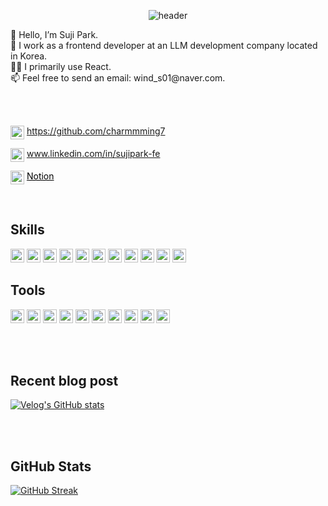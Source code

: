 <div align=center>

<!-- 상단 이미지 -->
![header](https://capsule-render.vercel.app/api?type=venom&color=auto&height=200&&fontSize=60&text=FE%20Dev%20|%20Suji%20Park)
<br />

<!-- Introduce -->
<div style="text-align: left !important;">
👋 Hello, I’m Suji Park. <br />  
👀 I work as a frontend developer at an LLM development company located in Korea.<br />
👩‍💻 I primarily use React. <br />
📫 Feel free to send an email: wind_s01@naver.com. <br /> 

<br /> <br /> 

<span><img align=top src="https://ziadoua.github.io/m3-Markdown-Badges/badges/Github/github2.svg" alt="Github" height="22"></span>
<span>https://github.com/charmmming7</span><br />

<span><img align=top src="https://ziadoua.github.io/m3-Markdown-Badges/badges/LinkedIn/linkedin2.svg" alt="LinkedIn" height="22"></span>
www.linkedin.com/in/sujipark-fe<br />

<span><img align=top src="https://ziadoua.github.io/m3-Markdown-Badges/badges/Notion/notion1.svg" alt="Notion" height="22"></span>
<a href="https://sujipark-fe.notion.site/Work-efa337eef66a4f6c981212d5573ce5cf?pvs=74" style="color: #000000;">Notion</a><br />

<br/>

## Skills

<img src="https://ziadoua.github.io/m3-Markdown-Badges/badges/React/react2.svg" alt="React" height="22">
<img src="https://ziadoua.github.io/m3-Markdown-Badges/badges/Vue/vue2.svg" alt="Vue" height="22">
<img src="https://ziadoua.github.io/m3-Markdown-Badges/badges/TypeScript/typescript2.svg" alt="TS" height="22">
<img src="https://ziadoua.github.io/m3-Markdown-Badges/badges/Javascript/javascript3.svg" alt="JS" height="22">
<img src="https://ziadoua.github.io/m3-Markdown-Badges/badges/NextJS/nextjs1.svg" alt="Nextjs" height="22">
<img src="https://ziadoua.github.io/m3-Markdown-Badges/badges/HTML/html2.svg" alt="HTML5" height="22">
<img src="https://ziadoua.github.io/m3-Markdown-Badges/badges/CSS/css2.svg" alt="CSS" height="22">
<img src="https://ziadoua.github.io/m3-Markdown-Badges/badges/Sass/sass2.svg" alt="Sass" height="22">
<img src="https://ziadoua.github.io/m3-Markdown-Badges/badges/TailwindCSS/tailwindcss3.svg" alt="TailwindCSS" height="22">
<img src="https://ziadoua.github.io/m3-Markdown-Badges/badges/styled-components/styled-components3.svg" alt="styled-components" height="22">
<img src="https://camo.githubusercontent.com/eca0f08fb38974c51aecbb77bdd6ad7127deef8fc9e64b323d50280c9ecc5265/68747470733a2f2f696d672e736869656c64732e696f2f62616467652f7a757374616e642d2532333230323332612e7376673f7374796c653d666f722d7468652d6261646765266c6f676f3d7265616374266c6f676f436f6c6f723d253233363144414642" alt="Zustand" height="22">

<br/>

## Tools

<img src="https://ziadoua.github.io/m3-Markdown-Badges/badges/ViteJS/vitejs2.svg" alt="Vite" height="22">
<img src="https://ziadoua.github.io/m3-Markdown-Badges/badges/webpack/webpack3.svg" alt="Webpack" height="22">
<img src="https://ziadoua.github.io/m3-Markdown-Badges/badges/Vercel/vercel2.svg" alt="Vercel" height="22">
<img src="https://ziadoua.github.io/m3-Markdown-Badges/badges/Axios/axios3.svg" alt="Axios" height="22">
<img src="https://ziadoua.github.io/m3-Markdown-Badges/badges/Postman/postman2.svg" alt="Postman" height="22">
<img src="https://ziadoua.github.io/m3-Markdown-Badges/badges/Prettier/prettier1.svg" alt="Prettier" height="22">
<img src="https://ziadoua.github.io/m3-Markdown-Badges/badges/ESLint/eslint3.svg" alt="ESLint" height="22">
<img src="https://raw.githubusercontent.com/ziadOUA/m3-Markdown-Badges/355a7dd00f0a92e9e3eaa1acc98bd7aaeef71a14/badges/Storybook/storybook2.svg" alt="Storybook" height="22">
<img src="https://ziadoua.github.io/m3-Markdown-Badges/badges/Bootstrap/bootstrap3.svg" alt="Bootstrap" height="22">
<img src="https://ziadoua.github.io/m3-Markdown-Badges/badges/VisualStudioCode/visualstudiocode2.svg" alt="VisualStudioCode" height="22">


<br/><br/>

<!-- 최신 벨로그 글 가져오기 -->
## Recent blog post
[![Velog's GitHub stats](https://velog-readme-stats.vercel.app/api?name=suji5358)](https://velog.io/@suji5358)


<br/><br/>

<!-- 깃헙 스탯 -->
## GitHub Stats
[![GitHub Streak](https://streak-stats.demolab.com?user=charmmming7)](https://git.io/streak-stats)
<!-- 
![Suji's GitHub stats](https://github-readme-stats.vercel.app/api?username=charmmming7&theme=dark&show_icons=true)
[![Readme Card](https://github-readme-stats.vercel.app/api/pin/?username=charmmming7&repo=github-readme-stats)](https://github.com/charmmming7/github-readme-stats)
-->

</div>
